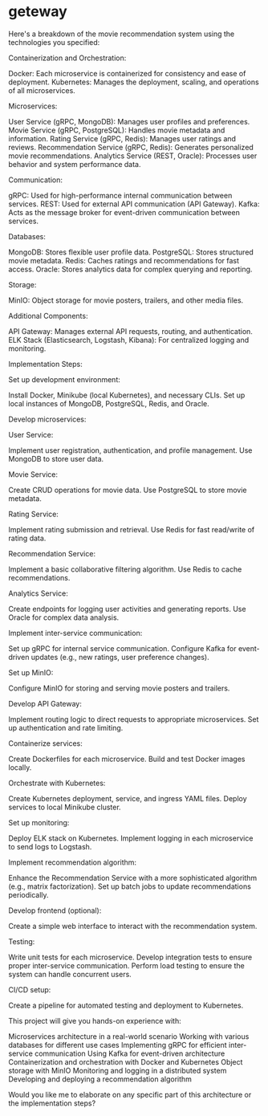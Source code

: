 # geteway
Here's a breakdown of the movie recommendation system using the technologies you specified:

Containerization and Orchestration:

Docker: Each microservice is containerized for consistency and ease of deployment.
Kubernetes: Manages the deployment, scaling, and operations of all microservices.


Microservices:

User Service (gRPC, MongoDB): Manages user profiles and preferences.
Movie Service (gRPC, PostgreSQL): Handles movie metadata and information.
Rating Service (gRPC, Redis): Manages user ratings and reviews.
Recommendation Service (gRPC, Redis): Generates personalized movie recommendations.
Analytics Service (REST, Oracle): Processes user behavior and system performance data.


Communication:

gRPC: Used for high-performance internal communication between services.
REST: Used for external API communication (API Gateway).
Kafka: Acts as the message broker for event-driven communication between services.


Databases:

MongoDB: Stores flexible user profile data.
PostgreSQL: Stores structured movie metadata.
Redis: Caches ratings and recommendations for fast access.
Oracle: Stores analytics data for complex querying and reporting.


Storage:

MinIO: Object storage for movie posters, trailers, and other media files.


Additional Components:

API Gateway: Manages external API requests, routing, and authentication.
ELK Stack (Elasticsearch, Logstash, Kibana): For centralized logging and monitoring.



Implementation Steps:

Set up development environment:

Install Docker, Minikube (local Kubernetes), and necessary CLIs.
Set up local instances of MongoDB, PostgreSQL, Redis, and Oracle.


Develop microservices:

User Service:

Implement user registration, authentication, and profile management.
Use MongoDB to store user data.


Movie Service:

Create CRUD operations for movie data.
Use PostgreSQL to store movie metadata.


Rating Service:

Implement rating submission and retrieval.
Use Redis for fast read/write of rating data.


Recommendation Service:

Implement a basic collaborative filtering algorithm.
Use Redis to cache recommendations.


Analytics Service:

Create endpoints for logging user activities and generating reports.
Use Oracle for complex data analysis.




Implement inter-service communication:

Set up gRPC for internal service communication.
Configure Kafka for event-driven updates (e.g., new ratings, user preference changes).


Set up MinIO:

Configure MinIO for storing and serving movie posters and trailers.


Develop API Gateway:

Implement routing logic to direct requests to appropriate microservices.
Set up authentication and rate limiting.


Containerize services:

Create Dockerfiles for each microservice.
Build and test Docker images locally.


Orchestrate with Kubernetes:

Create Kubernetes deployment, service, and ingress YAML files.
Deploy services to local Minikube cluster.


Set up monitoring:

Deploy ELK stack on Kubernetes.
Implement logging in each microservice to send logs to Logstash.


Implement recommendation algorithm:

Enhance the Recommendation Service with a more sophisticated algorithm (e.g., matrix factorization).
Set up batch jobs to update recommendations periodically.


Develop frontend (optional):

Create a simple web interface to interact with the recommendation system.


Testing:

Write unit tests for each microservice.
Develop integration tests to ensure proper inter-service communication.
Perform load testing to ensure the system can handle concurrent users.


CI/CD setup:

Create a pipeline for automated testing and deployment to Kubernetes.



This project will give you hands-on experience with:

Microservices architecture in a real-world scenario
Working with various databases for different use cases
Implementing gRPC for efficient inter-service communication
Using Kafka for event-driven architecture
Containerization and orchestration with Docker and Kubernetes
Object storage with MinIO
Monitoring and logging in a distributed system
Developing and deploying a recommendation algorithm

Would you like me to elaborate on any specific part of this architecture or the implementation steps?
